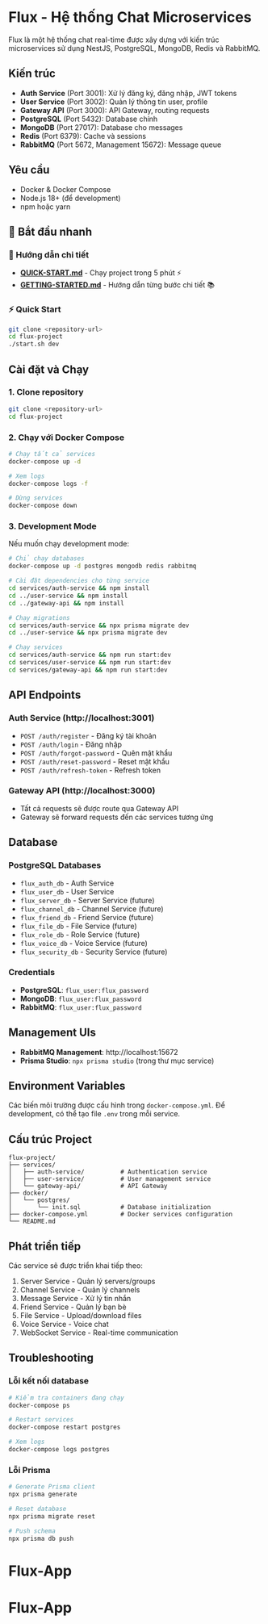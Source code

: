 # Flux - Hệ thống Chat Microservices

Flux là một hệ thống chat real-time được xây dựng với kiến trúc microservices sử dụng NestJS, PostgreSQL, MongoDB, Redis và RabbitMQ.

## Kiến trúc

- **Auth Service** (Port 3001): Xử lý đăng ký, đăng nhập, JWT tokens
- **User Service** (Port 3002): Quản lý thông tin user, profile
- **Gateway API** (Port 3000): API Gateway, routing requests
- **PostgreSQL** (Port 5432): Database chính
- **MongoDB** (Port 27017): Database cho messages
- **Redis** (Port 6379): Cache và sessions
- **RabbitMQ** (Port 5672, Management 15672): Message queue

## Yêu cầu

- Docker & Docker Compose
- Node.js 18+ (để development)
- npm hoặc yarn

## 🚀 Bắt đầu nhanh

### 📖 Hướng dẫn chi tiết

- **[QUICK-START.md](QUICK-START.md)** - Chạy project trong 5 phút ⚡
- **[GETTING-STARTED.md](GETTING-STARTED.md)** - Hướng dẫn từng bước chi tiết 📚

### ⚡ Quick Start

```bash
git clone <repository-url>
cd flux-project
./start.sh dev
```

## Cài đặt và Chạy

### 1. Clone repository

```bash
git clone <repository-url>
cd flux-project
```

### 2. Chạy với Docker Compose

```bash
# Chạy tất cả services
docker-compose up -d

# Xem logs
docker-compose logs -f

# Dừng services
docker-compose down
```

### 3. Development Mode

Nếu muốn chạy development mode:

```bash
# Chỉ chạy databases
docker-compose up -d postgres mongodb redis rabbitmq

# Cài đặt dependencies cho từng service
cd services/auth-service && npm install
cd ../user-service && npm install
cd ../gateway-api && npm install

# Chạy migrations
cd services/auth-service && npx prisma migrate dev
cd ../user-service && npx prisma migrate dev

# Chạy services
cd services/auth-service && npm run start:dev
cd services/user-service && npm run start:dev
cd services/gateway-api && npm run start:dev
```

## API Endpoints

### Auth Service (http://localhost:3001)

- `POST /auth/register` - Đăng ký tài khoản
- `POST /auth/login` - Đăng nhập
- `POST /auth/forgot-password` - Quên mật khẩu
- `POST /auth/reset-password` - Reset mật khẩu
- `POST /auth/refresh-token` - Refresh token

### Gateway API (http://localhost:3000)

- Tất cả requests sẽ được route qua Gateway API
- Gateway sẽ forward requests đến các services tương ứng

## Database

### PostgreSQL Databases

- `flux_auth_db` - Auth Service
- `flux_user_db` - User Service
- `flux_server_db` - Server Service (future)
- `flux_channel_db` - Channel Service (future)
- `flux_friend_db` - Friend Service (future)
- `flux_file_db` - File Service (future)
- `flux_role_db` - Role Service (future)
- `flux_voice_db` - Voice Service (future)
- `flux_security_db` - Security Service (future)

### Credentials

- **PostgreSQL**: `flux_user:flux_password`
- **MongoDB**: `flux_user:flux_password`
- **RabbitMQ**: `flux_user:flux_password`

## Management UIs

- **RabbitMQ Management**: http://localhost:15672
- **Prisma Studio**: `npx prisma studio` (trong thư mục service)

## Environment Variables

Các biến môi trường được cấu hình trong `docker-compose.yml`. Để development, có thể tạo file `.env` trong mỗi service.

## Cấu trúc Project

```
flux-project/
├── services/
│   ├── auth-service/          # Authentication service
│   ├── user-service/          # User management service
│   └── gateway-api/           # API Gateway
├── docker/
│   └── postgres/
│       └── init.sql           # Database initialization
├── docker-compose.yml         # Docker services configuration
└── README.md
```

## Phát triển tiếp

Các service sẽ được triển khai tiếp theo:

1. Server Service - Quản lý servers/groups
2. Channel Service - Quản lý channels
3. Message Service - Xử lý tin nhắn
4. Friend Service - Quản lý bạn bè
5. File Service - Upload/download files
6. Voice Service - Voice chat
7. WebSocket Service - Real-time communication

## Troubleshooting

### Lỗi kết nối database

```bash
# Kiểm tra containers đang chạy
docker-compose ps

# Restart services
docker-compose restart postgres

# Xem logs
docker-compose logs postgres
```

### Lỗi Prisma

```bash
# Generate Prisma client
npx prisma generate

# Reset database
npx prisma migrate reset

# Push schema
npx prisma db push
```
# Flux-App
# Flux-App
